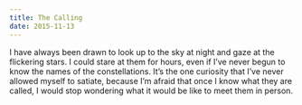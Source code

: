 ```yaml
---
title: The Calling
date: 2015-11-13
---
```


I have always been drawn to look up to the sky at night and gaze at the flickering stars. I could stare at them for hours, even if I’ve never begun to know the names of the constellations. It’s the one curiosity that I’ve never allowed myself to satiate, because I’m afraid that once I know what they are called, I would stop wondering what it would be like to meet them in person.
